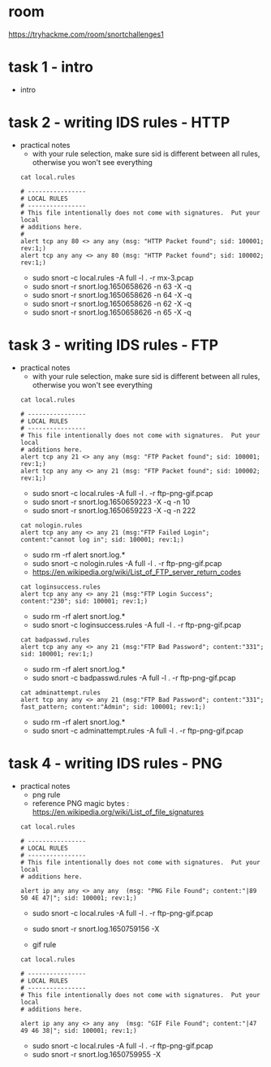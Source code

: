 # room
https://tryhackme.com/room/snortchallenges1

# task 1 - intro
* intro

# task 2 - writing IDS rules - HTTP
* practical notes
    * with your rule selection, make sure sid is different between all rules, otherwise you won't see everything
    ```
    cat local.rules

    # ----------------
    # LOCAL RULES
    # ----------------
    # This file intentionally does not come with signatures.  Put your local
    # additions here.
    #
    alert tcp any 80 <> any any (msg: "HTTP Packet found"; sid: 100001; rev:1;)
    alert tcp any any <> any 80 (msg: "HTTP Packet found"; sid: 100002; rev:1;)
    ```
    * sudo snort -c local.rules -A full -l . -r mx-3.pcap 
    * sudo snort -r snort.log.1650658626 -n 63 -X -q
    * sudo snort -r snort.log.1650658626 -n 64 -X -q    
    * sudo snort -r snort.log.1650658626 -n 62 -X -q        
    * sudo snort -r snort.log.1650658626 -n 65 -X -q        

# task 3 - writing IDS rules - FTP
* practical notes
    * with your rule selection, make sure sid is different between all rules, otherwise you won't see everything
    ```
    cat local.rules

    # ----------------
    # LOCAL RULES
    # ----------------
    # This file intentionally does not come with signatures.  Put your local
    # additions here.
    alert tcp any 21 <> any any (msg: "FTP Packet found"; sid: 100001; rev:1;)
    alert tcp any any <> any 21 (msg: "FTP Packet found"; sid: 100002; rev:1;)
    ```
    * sudo snort -c local.rules -A full -l . -r ftp-png-gif.pcap 
    * sudo snort -r snort.log.1650659223 -X -q -n 10
    * sudo snort -r snort.log.1650659223 -X -q -n 222
    ```
    cat nologin.rules
    alert tcp any any <> any 21 (msg:"FTP Failed Login"; content:"cannot log in"; sid: 100001; rev:1;)
    ```
    * sudo rm -rf alert snort.log.*
    * sudo snort -c nologin.rules -A full -l . -r ftp-png-gif.pcap 
    * https://en.wikipedia.org/wiki/List_of_FTP_server_return_codes
    ```
    cat loginsuccess.rules 
    alert tcp any any <> any 21 (msg:"FTP Login Success"; content:"230"; sid: 100001; rev:1;)
    ```
    * sudo rm -rf alert snort.log.*
    * sudo snort -c loginsuccess.rules -A full -l . -r ftp-png-gif.pcap     
    ```
    cat badpasswd.rules 
    alert tcp any any <> any 21 (msg:"FTP Bad Password"; content:"331"; sid: 100001; rev:1;)
    ```
    * sudo rm -rf alert snort.log.*
    * sudo snort -c badpasswd.rules -A full -l . -r ftp-png-gif.pcap         
    ```
    cat adminattempt.rules 
    alert tcp any any <> any 21 (msg:"FTP Bad Password"; content:"331"; fast_pattern; content:"Admin"; sid: 100001; rev:1;)
    ```
    * sudo rm -rf alert snort.log.*
    * sudo snort -c adminattempt.rules -A full -l . -r ftp-png-gif.pcap             

# task 4 - writing IDS rules - PNG
* practical notes
    * png rule
    * reference PNG magic bytes : https://en.wikipedia.org/wiki/List_of_file_signatures
    ```
    cat local.rules

    # ----------------
    # LOCAL RULES
    # ----------------
    # This file intentionally does not come with signatures.  Put your local
    # additions here.

    alert ip any any <> any any  (msg: "PNG File Found"; content:"|89 50 4E 47|"; sid: 100001; rev:1;)
    ```
    * sudo snort -c local.rules -A full -l . -r ftp-png-gif.pcap 
    * sudo snort -r snort.log.1650759156 -X

    * gif rule
    ```
    cat local.rules

    # ----------------
    # LOCAL RULES
    # ----------------
    # This file intentionally does not come with signatures.  Put your local
    # additions here.

    alert ip any any <> any any  (msg: "GIF File Found"; content:"|47 49 46 38|"; sid: 100001; rev:1;)
    ```
    * sudo snort -c local.rules -A full -l . -r ftp-png-gif.pcap 
    * sudo snort -r snort.log.1650759955 -X    